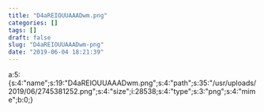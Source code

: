 ```yaml
---
title: "D4aREIOUUAAADwm.png"
categories: []
tags: []
draft: false
slug: "D4aREIOUUAAADwm-png"
date: "2019-06-04 18:21:39"
---
```


a:5:{s:4:"name";s:19:"D4aREIOUUAAADwm.png";s:4:"path";s:35:"/usr/uploads/2019/06/2745381252.png";s:4:"size";i:28538;s:4:"type";s:3:"png";s:4:"mime";b:0;}
